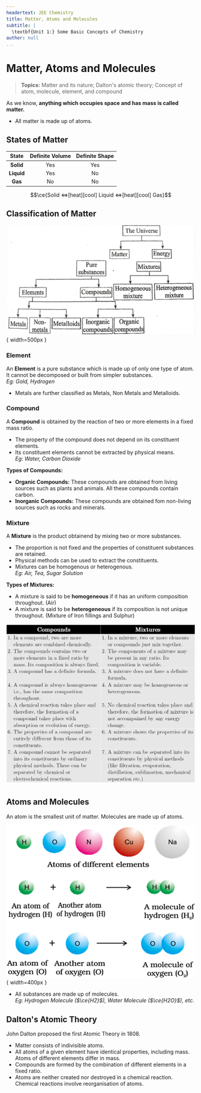 ```yaml
---
headertext: JEE Chemistry
title: Matter, Atoms and Molecules
subtitle: | 
  \textbf{Unit 1:} Some Basic Concepts of Chemistry
author: null
...
```


# **Matter, Atoms and Molecules**

> **Topics:** Matter and its nature; Dalton's atomic theory; Concept of atom, molecule, element, and compound

As we know, **anything which occupies space and has mass is called matter.**

- All matter is made up of atoms.

## States of Matter

|**State**|**Definite Volume**|**Definite Shape**|
|:-----:|:-----:|:-----:|
|**Solid**|Yes|Yes|
|**Liquid**|Yes|No|
|**Gas**|No|No|


$$\ce{Solid <=>[heat][cool] Liquid <=>[heat][cool] Gas}$$

## Classification of Matter

![](/images/2022-06-12-15-27-41.png){ width=500px }

### Element

An **Element** is a pure substance which is made up of only one type of atom. It cannot be decomposed or built from simpler substances. \
*Eg: Gold, Hydrogen*

- Metals are further classified as Metals, Non Metals and Metalloids.

### Compound

A **Compound** is obtained by the reaction of two or more elements in a fixed mass ratio.

- The property of the compound does not depend on its constituent elements. 
- Its constituent elements cannot be extracted by physical means.  \
  *Eg: Water, Carbon Dioxide*


**Types of Compounds:**

- **Organic Compounds:** These compounds are obtained from living sources such as plants and animals. All these compounds contain carbon.
- **Inorganic Compounds:** These compounds are obtained fom non-living sources such as rocks and minerals.


### Mixture

A **Mixture** is the product obtainend by mixing two or more substances. 

- The proportion is not fixed and the properties of constituent substances are retained. 
- Physical methods can be used to extract the constituents. 
- Mixtures can be homogenous or heterogenous. \
  *Eg: Air, Tea, Sugar Solution*

**Types of Mixtures:**

- A mixture is said to be **homogeneous** if it has an uniform composition throughout. (Air)
- A mixture is said to be **heterogeneous** if its composition is not unique throughout. (Mixture of Iron fillings and Sulphur)

![Difference between Compounds and Mixtures](/images/2022-06-12-15-51-27.png)

## Atoms and Molecules

An atom is the smallest unit of matter. Molecules are made up of atoms.



![](/images/2022-06-12-14-45-14.png){ width=400px }


- All substances are made up of molecules. \
  _Eg: Hydrogen Molecule ($\ce{H2}$), Water Molecule ($\ce{H2O}$), etc._

## Dalton's Atomic Theory

John Dalton proposed the first Atomic Theory in 1808.

- Matter consists of indivisible atoms.
- All atoms of a given element have identical properties, including mass. Atoms of different elements differ in mass.
- Compounds are formed by the combination of different elements in a fixed ratio.
- Atoms are neither created nor destroyed in a chemical reaction. Chemical reactions involve reorganisation of atoms. 

